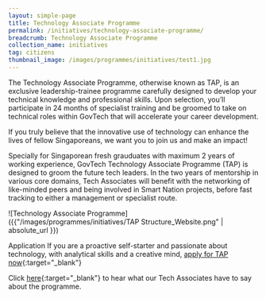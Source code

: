 ```yaml
---
layout: simple-page
title: Technology Associate Programme
permalink: /initiatives/technology-associate-programme/
breadcrumb: Technology Associate Programme
collection_name: initiatives
tag: citizens
thumbnail_image: /images/programmes/initiatives/test1.jpg
---
```


The Technology Associate Programme, otherwise known as TAP, is an exclusive leadership-trainee programme carefully designed to develop your technical knowledge and professional skills. Upon selection, you’ll participate in 24 months of specialist training and be groomed to take on technical roles within GovTech that will accelerate your career development.

If you truly believe that the innovative use of technology can enhance the lives of fellow Singaporeans, we want you to join us and make an impact!

Specially for Singaporean fresh grauduates with maximum 2 years of working experience, GovTech Technology Associate Programme (TAP) is designed to groom the future tech leaders. In the two years of mentorship in various core domains, Tech Associates will benefit with the networking of like-minded peers and being involved in Smart Nation projects, before fast tracking to either a management or specialist route.

![Technology Associate Programme]({{"/images/programmes/initiatives/TAP Structure_Website.png" | absolute_url }}) 

Application
If you are a proactive self-starter and passionate about technology, with analytical skills and a creative mind, [apply for TAP now](https://govtech.taleo.net/careersection/tap/jobsearch.ftl?&jobfield=8260145065){:target="_blank"}

Click [here](https://www.tech.gov.sg/Sub/Careers/Students-and-Graduates/Technology-Associate-Programme){:target="_blank"} to hear what our Tech Associates have to say about the programme. 

